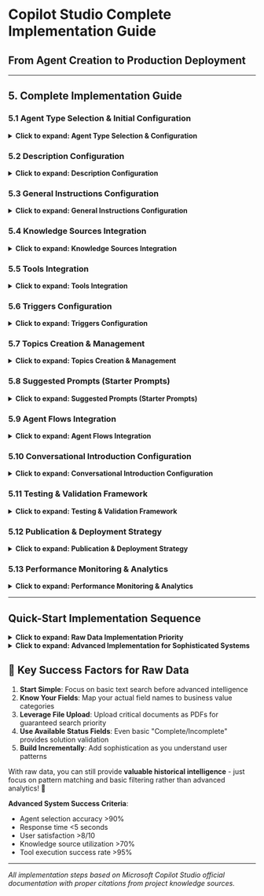 # Copilot Studio Complete Implementation Guide

## From Agent Creation to Production Deployment

---

## 5. Complete Implementation Guide

### 5.1 Agent Type Selection & Initial Configuration

<details>
<summary><strong>Click to expand: Agent Type Selection & Configuration</strong></summary>

**Decision Matrix**:

```bash
# Custom Agent
USE_CASE = "Multi-channel deployment + full control"
CHANNELS = ["Teams", "Web", "Mobile", "Facebook", "Azure Bot Service"]

# Copilot Agent
USE_CASE = "Microsoft 365 Copilot extension only"
CHANNELS = ["Microsoft 365 Copilot", "Teams"]
```

**Microsoft's Agent Type Definitions**:

> _"A custom agent is an agent a maker builds from scratch. A custom agent can include a wide range of capabilities, including knowledge, actions, and starter prompts. Custom agents can be published to the Microsoft 365 Copilot and Teams channel, but can also be used with other channels."_
>
> **Source**: `microsoft-copilot-studio (2)_part_68.md`

</details>

### 5.2 Description Configuration

<details>
<summary><strong>Click to expand: Description Configuration</strong></summary>

**Microsoft's Constraints**:

> _"The description can have up to 1,000 characters."_
>
> **Source**: `microsoft-copilot-studio (2)_part_12.md`

**Implementation Template**:

```bash
# Description Structure (1,000 char max)
DESCRIPTION_TEMPLATE = "
[CAPABILITY_STATEMENT] + [DATA_SOURCES] + [USER_BENEFIT] + [SCOPE_BOUNDARIES]
"

# Example Implementation - Raw Data Scenario
RAW_DATA_AGENT_DESCRIPTION = "
Historical maintenance record analyzer that searches incident data with basic fields like Incident ID, problem descriptions, solutions applied, completion status, equipment types, and facility information. Helps stakeholders respond to new incidents by finding similar past problems and their solutions through pattern matching and basic filtering for improved decision-making and faster problem resolution.
"

# Example Implementation - Advanced Mining Reliability Database
MINING_AGENT_DESCRIPTION = "
Mining reliability database analyzer that queries historical maintenance records containing 43+ data fields including Action Types, Root Cause analysis, Asset Numbers, Action Plans, and Effectiveness Verification. Uses proven solutions and lessons learned from actual mining operations to support stakeholders during new incidents by providing pattern recognition, solution effectiveness tracking, and resource planning insights for accelerated incident response and improved decision-making quality.
"
```

**Configuration Steps**:

1. Navigate to agent Overview page
2. Select Edit in Details section
3. Enter description following template structure
4. Save and test with representative queries

</details>

### 5.3 General Instructions Configuration

<details>
<summary><strong>Click to expand: General Instructions Configuration</strong></summary>

**Microsoft's Instructions Framework**:

> _"Instructions are the central directions and parameters an agent follows. Agents depend on instructions to: Decide what tool or knowledge might need to be called to address a user query or autonomous trigger. Fill inputs for any tool based on the available context. Generate a response to the end user."_
>
> **Source**: `microsoft-copilot-studio (2)_part_12.md`

**Constraints**:

> _"The instructions can have up to 8,000 characters."_
>
> **Source**: `microsoft-copilot-studio (2)_part_12.md`

**Instructions Template**:

```bash
# Instructions Structure (8,000 char max)
INSTRUCTIONS_TEMPLATE = "
## Primary Goal
[Specific objective and success criteria]

## Conversation Style
[Tone, formality level, response format]

## Tool & Knowledge Selection Logic
- For [scenario type]: Use /[SpecificTool]
- For [data queries]: Access /[DataverseConnection]
- For [document analysis]: Search /[SharePointKnowledge]

## Response Guidelines
- Always include [required elements]
- Format responses as [structure preference]
- Escalate to [fallback method] when [condition]

## Boundaries & Limitations
- Cannot perform [specific exclusions]
- Alternative approach: [redirect strategy]
"
```

**Example Implementation**:

```bash
# Raw Data Instructions Template
RAW_DATA_INSTRUCTIONS = "
## Primary Goal
Analyze historical maintenance records to help stakeholders respond to new incidents by finding similar past problems and their solutions from your knowledge base containing incident records with fields like [LIST_YOUR_KEY_FIELDS].

## Conversation Style
Professional maintenance-focused responses. Provide clear sections for Similar Incidents, Solutions Used, and Success Indicators based on the available historical data.

## Knowledge Source Logic
- For incident queries: Search incident description and problem detail fields
- For solution validation: Look for records marked as 'Complete', 'Effective', or 'Successful'
- For equipment issues: Filter by equipment type, facility, or department fields
- For pattern analysis: Group by similar problem descriptions and solution approaches

## Response Guidelines
- Always include Incident ID, Date, and Facility for reference when available
- Format responses with clear headers: Similar Incidents | Solutions Applied | Success Status
- Include any available completion status, effectiveness indicators, or outcome data
- Reference specific equipment types and facilities for location-relevant insights
- Recommend contacting facility experts when multiple similar incidents found at same location

## Boundaries & Limitations
- Cannot access real-time equipment data (refer to current monitoring systems)
- Cannot determine solution effectiveness without completion/success status fields
- Cannot provide detailed technical analysis without comprehensive root cause data
"

# Advanced Mining Reliability Database Agent Instructions
MINING_INSTRUCTIONS = "
## Primary Goal
Provide stakeholder intelligence by analyzing mining reliability database containing 43+ historical maintenance fields including Action Types, Root Cause analysis, Asset Numbers, Action Plans, and Effectiveness Verification to support decision-making during new incidents with proven solutions and lessons learned from actual mining operations.

## Conversation Style
Professional and data-driven tone suitable for maintenance managers, operations teams, and reliability engineers. Provide structured responses with clear sections for Pattern Recognition, Solution Effectiveness, and Implementation Guidance based on historical evidence.

## Tool & Knowledge Selection Logic
- For incident queries: Use /ReliabilityDatabase filtering by 'Action Types' and 'Categories'
- For solution validation: Access /EffectivenessRecords filtering 'IsActionPlanEffective' = 'Yes'
- For pattern analysis: Search /RootCauseData using 'Root Cause' and 'Recurring Problem(s)' fields
- For asset management: Query /AssetRecords using 'Asset Number(s)' and equipment strategy fields
- For timeline planning: Analyze /ResponseData comparing 'Response Date' vs 'Due Date' patterns

## Response Guidelines
- Always include Action Request Number, Title, and Initiation Date for reference
- Format responses with clear headers: Problem Pattern, Historical Solutions, Implementation Timeline
- Include 'Amount of Loss' and 'Effectiveness Verification' data for business impact context
- Reference specific 'Operating Centre' and 'Stage' for location-relevant insights
- Escalate to maintenance manager when 'Recurring Problem(s)' = 'Yes' and no effective solutions found

## Boundaries & Limitations
- Cannot access real-time equipment sensors (use current monitoring systems)
- Cannot approve action plans (redirect to responsible department per 'Init. Dept.' and 'Rec. Dept.')
- Cannot override equipment management strategy (escalate per APSS documentation requirements)
"
```

**Microsoft's Reference Syntax**:

> _"At any point within the instructions, you can type / to add a reference to a specific object, such as a tool, topic, variable, or Power Fx expression."_
>
> **Source**: `microsoft-copilot-studio (2)_part_12.md`

</details>

### 5.4 Knowledge Sources Integration

<details>
<summary><strong>Click to expand: Knowledge Sources Integration</strong></summary>

**Microsoft's Knowledge Framework**:

> _"After you add one of the following knowledge source types, you're required to provide a name and description. The knowledge name for each source should be unique. The description should be as detailed as possible, especially if generative AI is enabled, as the description aids generative orchestration."_
>
> **Source**: `microsoft-copilot-studio (2)_part_24.md`

**Knowledge Source Search Methods & Priorities**:

**Microsoft's Search Mode Differences**:

> _"How knowledge sources are searched depends on which orchestration mode the agent uses: classic or generative."_
>
> **Source**: `microsoft-copilot-studio (2)_part_24.md`

**Generative Orchestration Search Logic**:

> _"When an agent is configured to use generative orchestration, the following applies: Copilot Studio filters the knowledge sources using an internal GPT based on the description given to the knowledge source. All files uploaded to the agent are searched. For all other knowledge sources, Copilot Studio selects the top four knowledge sources, regardless of type. Those four knowledge sources are searched, in addition to all of the uploaded files."_
>
> **Source**: `microsoft-copilot-studio (2)_part_24.md`

**Classic Orchestration Limits**:

> _"When an agent is configured to use classic orchestration, the following applies: In the Conversational boosting system topic, the number of knowledge sources the agent can search is limited, and depends on the type of knowledge source."_

| Knowledge Source Type    | Classic Mode Limit         | Generative Mode Priority               |
| ------------------------ | -------------------------- | -------------------------------------- |
| **Uploaded Files**       | Unlimited                  | **Always searched** (highest priority) |
| **SharePoint URLs**      | 4 maximum                  | Selected from top 4 sources            |
| **Dataverse Tables**     | 2 sources (15 tables each) | Selected from top 4 sources            |
| **Website URLs**         | 4 maximum                  | Selected from top 4 sources            |
| **Azure OpenAI Service** | 5 maximum                  | Selected from top 4 sources            |
| **Real-time Connectors** | Varies by connector        | Selected from top 4 sources            |

**Source**: `microsoft-copilot-studio (2)_part_24.md`

**6 Knowledge Source Types - Implementation Guide**:

**1. SharePoint (Organizational Documents)**

```bash
# Search Method
SHAREPOINT_SEARCH = {
  "method": "Content indexing in Dataverse",
  "file_types": ["Word", "PowerPoint", "PDF", "Excel"],
  "max_file_size": "32 MB (7 MB without M365 Copilot license)",
  "authentication": "User credentials with permission validation"
}

# Implementation Benefits
SHAREPOINT_BENEFITS = [
  "Live permission checking → Security compliance",
  "Automatic indexing → Fast search response",
  "Native M365 integration → Seamless authentication",
  "Version control support → Current document access"
]
```

**Configuration Example**:

```bash
# SharePoint Knowledge Source Setup
SHAREPOINT_CONFIG = {
  "name": "HR_Policies_SharePoint",
  "description": "Employee handbook, policy documents, and procedure guides from HR SharePoint site including onboarding, benefits, compliance, and safety procedures",
  "url": "contoso.sharepoint.com/sites/HR-Policies",
  "scope": "Site and all subfolders",
  "authentication": "User credentials"
}
```

**2. Dataverse (Structured Business Data)**

```bash
# Search Method
DATAVERSE_SEARCH = {
  "method": "Structured query with synonyms and glossary",
  "data_types": ["Tables", "Multiline text", "File attachments"],
  "max_tables": "15 per knowledge source",
  "reasoning": "Unstructured reasoning over structured data"
}

# Implementation Benefits
DATAVERSE_BENEFITS = [
  "Structured data queries → Precise results",
  "Glossary enhancement → Natural language mapping",
  "Real-time data access → Current information",
  "Power Platform integration → Workflow automation"
]
```

**Configuration Example**:

```bash
# Basic Raw Data Knowledge Source Setup
BASIC_KNOWLEDGE_SOURCES = [
  {
    "name": "Historical_Incident_Records",
    "type": "Dataverse" | "SharePoint" | "File Upload",
    "description": "Historical maintenance incident records containing problem descriptions, solutions applied, completion status, equipment types, and facility information for pattern recognition and solution guidance",
    "key_searchable_fields": ["problem_description", "solution_applied", "equipment_type", "facility_location"],
    "access_method": "Basic text search and filtering"
  },

  {
    "name": "Equipment_Reference_Docs",
    "type": "File Upload",
    "description": "Equipment manuals, maintenance procedures, and troubleshooting guides for [YOUR_EQUIPMENT_TYPES] to supplement historical incident analysis",
    "optimization": "Upload key troubleshooting documents as PDFs for guaranteed search"
  }
]

# Advanced Dataverse Knowledge Source Setup - Mining Reliability Database
DATAVERSE_CONFIG = {
  "name": "Mining_Reliability_Database",
  "description": "Historical mining maintenance records with 43+ data fields including Action Request Numbers, Root Cause analysis, Asset management data, Action Plans, and Effectiveness Verification for stakeholder intelligence and incident response decision-making",
  "tables": ["ReliabilityActions", "RootCauseAnalysis", "AssetManagement", "EffectivenessTracking"],
  "key_fields": ["Action Request Number", "Action Types", "Categories", "Root Cause", "Asset Number(s)", "IsActionPlanEffective", "Amount of Loss"],
  "glossary_terms": [
    "recurring_problem: Equipment or process issue that has occurred multiple times as tracked in 'Recurring Problem(s)' field",
    "action_effectiveness: Success measurement tracked in 'IsActionPlanEffective' field with verification dates",
    "root_cause_tail: Specific failure mode identification from 'Root Cause Tail Extraction' analysis",
    "equipment_management_strategy: Systematic approach changes tracked in APSS, eAM, ASM and BOM systems"
  ]
}
```

**3. File Upload (Specialized Content)**

```bash
# Search Method
FILE_UPLOAD_SEARCH = {
  "method": "Direct content indexing with highest priority",
  "file_types": ["PDF", "Word", "PowerPoint", "Text", "Excel"],
  "processing": "Always searched in both orchestration modes",
  "storage": "Dataverse with full-text indexing"
}

# Implementation Benefits
FILE_UPLOAD_BENEFITS = [
  "Guaranteed search priority → Always included",
  "Specialized content control → Curated knowledge",
  "No external dependencies → Reliable access",
  "Custom document optimization → Tailored responses"
]
```

**Configuration Example**:

```bash
# File Upload Knowledge Source Setup
FILE_UPLOAD_CONFIG = {
  "name": "Safety_Procedures_Manual",
  "description": "Emergency response procedures, equipment operation manuals, safety protocols, and incident response checklists for mining operations",
  "files": ["Emergency_Response_2024.pdf", "Equipment_Manual_Excavators.docx", "Safety_Checklist_Daily.pdf"],
  "optimization": "Pre-processed for mining terminology and safety keywords"
}
```

**4. Public Website (External Reference)**

```bash
# Search Method
WEBSITE_SEARCH = {
  "method": "Web crawling with depth limitations",
  "depth_limit": "2 levels maximum (/subpath/subpath)",
  "content_types": ["HTML pages", "Linked documents"],
  "indexing": "Periodic content refresh"
}

# Implementation Benefits
WEBSITE_BENEFITS = [
  "External expertise access → Industry best practices",
  "Real-time public information → Current regulations",
  "No maintenance overhead → Automatic updates",
  "Broad knowledge coverage → Comprehensive responses"
]
```

**Configuration Example**:

```bash
# Public Website Knowledge Source Setup
WEBSITE_CONFIG = {
  "name": "Mining_Safety_Regulations",
  "description": "Official mining safety regulations, industry standards, and best practice guidelines from government and industry association websites",
  "url": "https://msha.gov/regulations/mining-safety",
  "scope": "Regulations section and safety standards",
  "refresh_frequency": "Weekly content indexing"
}
```

**5. Azure AI Search (Indexed Content)**

```bash
# Search Method
AI_SEARCH_METHOD = {
  "method": "Advanced semantic search with AI ranking",
  "index_types": ["Custom indexes", "Cognitive search results"],
  "search_features": ["Semantic ranking", "Vector search", "Hybrid search"],
  "integration": "Direct Azure AI Search service connection"
}

# Implementation Benefits
AI_SEARCH_BENEFITS = [
  "Advanced search capabilities → Precise relevance",
  "Custom indexing control → Optimized content",
  "Semantic understanding → Context-aware results",
  "Azure ecosystem integration → Unified management"
]
```

**6. Real-time Connectors (Live Data)**

```bash
# Search Method
REALTIME_SEARCH = {
  "method": "Live API calls with authentication",
  "connector_types": ["Salesforce", "ServiceNow", "Confluence", "Zendesk"],
  "data_scope": "Collection level (knowledge bases, not individual articles)",
  "security": "User permission validation per query"
}

# Implementation Benefits
REALTIME_BENEFITS = [
  "Live data access → Current information",
  "Permission inheritance → Security compliance",
  "Multiple system integration → Unified knowledge",
  "Automatic content updates → No manual refresh"
]
```

**Knowledge Source Priority Strategy**:

**Microsoft's Priority Logic**:

> _"Knowledge sources defined in generative answers nodes take priority over knowledge sources at the agent level. Agent level sources function as a fallback."_
>
> **Source**: `microsoft-copilot-studio (2)_part_40.md`

**Optimal Selection Strategy**:

```bash
# Priority Implementation Framework
KNOWLEDGE_PRIORITY = {
  "tier_1_guaranteed": "Uploaded files (always searched)",
  "tier_2_selected": "Top 4 from SharePoint/Dataverse/Websites/AI Search",
  "tier_3_fallback": "Agent-level sources when topic-level unavailable",
  "selection_criteria": "Description quality determines GPT-based filtering"
}

# Strategic Implementation Order
IMPLEMENTATION_SEQUENCE = [
  "1. Upload critical specialized documents (guaranteed search)",
  "2. Connect primary Dataverse tables (structured data priority)",
  "3. Add SharePoint sites (organizational knowledge)",
  "4. Configure external websites (industry references)",
  "5. Integrate real-time connectors (live system data)",
  "6. Add Azure AI Search (advanced semantic capabilities)"
]
```

**Configuration Steps**:

1. Navigate to Knowledge page
2. Select Add knowledge source
3. Choose source type based on data location
4. Provide unique name and detailed description
5. Configure authentication if required
6. Test knowledge source accessibility

**Knowledge Source Suggestions**:

> _"To access a list of the top ten suggested knowledge sources for your agent, select See suggestions on the Add knowledge dialog. From here, you can discover, search, and add sources: Used in one of your previous agents, Used in agents shared with you, Used previously while working with Office products"_
>
> **Source**: `microsoft-copilot-studio (2)_part_24.md`

</details>

### 5.5 Tools Integration

<details>
<summary><strong>Click to expand: Tools Integration</strong></summary>

**Microsoft's Tools Definition**:

> _"Tools are the building blocks that enable your agent to interact with external systems. Tools expand the functionality of your agent, allowing it to perform various actions in response to user requests or autonomous triggers."_
>
> **Source**: `microsoft-copilot-studio (2)_part_44.md`

**7 Tool Types Implementation**:

```bash
# Tool Selection Matrix
TOOL_TYPES = {
  "Prebuilt Connector": "Fastest → Office 365, Dataverse, Teams",
  "Custom Connector": "Power Platform → Proprietary APIs",
  "Agent Flow": "Multi-step → Complex business logic",
  "Prompt": "AI-powered → Text generation/analysis",
  "REST API": "Direct → Web service integration",
  "MCP Tool": "Protocol → External tool servers",
  "Computer Use": "GUI → Legacy system automation"
}
```

**Tool Configuration Process**:

> _"1. Open your agent by choosing Agents in the left hand navigation pane and selecting your agent from the list. 2. Go to the Tools page for the agent. 3. Select Add a tool. 4. In the Add tool pane, select New tool. 5. Select the type of tool you want to add from the list"_
>
> **Source**: `microsoft-copilot-studio (2)_part_44.md`

**Tool Description Critical Factor**:

> _"Generative orchestration relies on this description to determine when your agent should use the tool. Write clear, specific descriptions including what the tool does and when it should be used."_
>
> **Source**: `microsoft-copilot-studio (2)_part_44.md`

**Tool Configuration Template**:

```bash
# Tool Description Structure
TOOL_DESCRIPTION_TEMPLATE = "
[ACTION_CAPABILITY] + [DATA_SOURCE] + [USE_CASES] + [INPUT_REQUIREMENTS] + [OUTPUT_FORMAT]
"
```

**Example Implementations by Tool Type**:

```bash
# Basic Raw Data Tool Configuration Examples
SIMPLE_TOOLS = {
  "Historical_Pattern_Search": {
    "type": "Dataverse" | "REST API",
    "description": "Search historical incident records by problem description keywords to find similar past incidents. Returns incident ID, problem description, solution applied, and completion status. Use when stakeholders need examples of how similar problems were previously resolved.",
    "basic_query": "Filter incidents WHERE problem_description CONTAINS keywords",
    "return_fields": ["incident_id", "date", "facility", "problem_description", "solution_applied", "status"]
  },

  "Solution_Success_Filter": {
    "type": "Dataverse",
    "description": "Filter historical solutions by completion/success status to find proven approaches. Returns only incidents marked as complete, effective, or successful. Use when stakeholders need validated solutions rather than all historical attempts.",
    "basic_query": "Filter incidents WHERE status = 'Complete' OR effective = 'Yes'",
    "return_fields": ["solution_applied", "equipment_type", "facility", "completion_date"]
  },

  "Equipment_Incident_Lookup": {
    "type": "Dataverse",
    "description": "Search incidents by equipment type and facility to find location-specific patterns. Returns equipment-specific incident history for the requesting facility. Use when stakeholders need equipment and location-relevant historical context.",
    "basic_query": "Filter incidents WHERE equipment_type = input AND facility = input",
    "return_fields": ["incident_count", "common_solutions", "typical_resolution_time"]
  }
}

# Advanced Tool Examples - Mining Reliability Database
RELIABILITY_TOOL = {
  "name": "Historical_Solution_Retriever",
  "description": "Queries mining reliability database for proven solutions by filtering 'IsActionPlanEffective' = 'Yes' records. Use when stakeholders need validated action plans for similar incident types. Requires 'Action Types' or 'Categories' keywords. Returns historical Action Plans with Effectiveness Verification data and completion timelines.",
  "type": "Prebuilt Connector",
  "connector": "Dataverse",
  "query_fields": ["Action Types", "Categories", "IsActionPlanEffective", "Action Plan", "Effectiveness Verification"]
}

# REST API Example - Asset Performance Tracking
ASSET_API_TOOL = {
  "name": "Asset_History_Analyzer",
  "description": "Queries reliability database by 'Asset Number(s)' to retrieve maintenance history, recurring problems, and equipment management strategy changes. Use when stakeholders need asset-specific intelligence for decision-making. Requires asset ID or equipment type. Returns complete asset profile with Root Cause patterns and Amount of Loss data.",
  "type": "REST API",
  "endpoint": "api/reliability/asset-history",
  "response_fields": ["Asset Number(s)", "Recurring Problem(s)", "Root Cause", "Amount of Loss", "Equipment Management Strategy"]
}

# Agent Flow Example - Stakeholder Intelligence Report
INTELLIGENCE_FLOW_TOOL = {
  "name": "Stakeholder_Intelligence_Generator",
  "description": "Creates comprehensive stakeholder intelligence reports by collecting pattern recognition data from reliability database fields including Action Types, Root Cause analysis, and solution effectiveness tracking. Use when stakeholders need complete historical context for incident response planning. Requires incident category or problem type. Returns formatted intelligence report with proven solutions and resource planning insights.",
  "type": "Agent Flow",
  "workflow": "Multi-step data collection from 43+ database fields with stakeholder-focused analysis",
  "output_sections": ["Pattern Recognition", "Solution Effectiveness", "Implementation Guidance", "Resource Planning"]
}
```

</details>

### 5.6 Triggers Configuration

<details>
<summary><strong>Click to expand: Triggers Configuration</strong></summary>

**Trigger Types Available**:

```bash
# Microsoft Documented Triggers
TRIGGER_TYPES = [
  "By agent → Generative orchestration selection",
  "Phrases → Classic keyword matching",
  "Activity Received → Channel events",
  "Message → User input processing",
  "Event → External system notifications",
  "On redirect → Topic-to-topic routing",
  "Inactivity → Timeout handling"
]
```

**Example Trigger Configurations**:

```bash
# By Agent Trigger (Generative Mode) - Mining Reliability Database
BY_AGENT_TRIGGER = {
  "name": "Solution_Effectiveness_Analysis",
  "trigger_type": "By agent",
  "description": "Analyzes mining reliability database for proven solutions by filtering 'IsActionPlanEffective' field and correlating with 'Root Cause' patterns. Use when stakeholders need validated action plans, effectiveness verification data, or resource planning insights from historical maintenance records with 43+ data fields.",
  "priority": "High",
  "condition": "User query contains solution validation, proven action plans, or effectiveness verification terms"
}

# Event Trigger (Autonomous Agent) - Asset Management
EVENT_TRIGGER = {
  "name": "Recurring_Problem_Alert",
  "trigger_type": "Event",
  "description": "Automatically triggered when maintenance system detects recurring problems matching 'Recurring Problem(s)' field patterns. Initiates stakeholder intelligence gathering, historical solution retrieval, and equipment management strategy review.",
  "payload_source": "Asset management system",
  "instructions": "When recurring problem detected, query reliability database filtering by 'Asset Number(s)' and 'Root Cause', retrieve effective action plans using /Historical_Solution_Retriever, and generate stakeholder intelligence report with 'Amount of Loss' analysis"
}

# Phrase Trigger (Classic Mode) - Database Query
PHRASE_TRIGGER = {
  "name": "Pattern_Recognition_Topic",
  "trigger_type": "Phrases",
  "phrases": ["similar incidents", "historical patterns", "proven solutions", "action plan effectiveness", "root cause analysis"],
  "priority": "Medium",
  "exact_match": false,
  "database_focus": "Action Types, Categories, Root Cause fields"
}
```

**Event Triggers for Autonomous Agents**:

> _"You can use event triggers to create autonomous agents that respond to events without direct user input."_
>
> **Source**: `microsoft-copilot-studio (2)_part_104.md`

**Configuration Steps**:

1. Navigate to Topics page
2. Select desired topic
3. Hover over Trigger node and select Change trigger
4. Choose appropriate trigger type
5. Configure trigger conditions and priority
6. Test trigger activation scenarios

</details>

### 5.7 Topics Creation & Management

<details>
<summary><strong>Click to expand: Topics Creation & Management</strong></summary>

**Topic Purpose**:
Topics define specific conversation flows and responses within your agent. Each topic represents a discrete capability or conversation path.

**Topic Configuration**:

1. Navigate to Topics page
2. Select Create new topic
3. Choose trigger type (By agent for generative mode)
4. Add topic description for orchestration selection
5. Build conversation flow with message nodes
6. Configure input/output variables
7. Test topic execution

**Microsoft's Topic Flexibility**:

> _"Since an agent configured with generative orchestration can use information from knowledge, actions, and topics to generate a response, you can make your topics more flexible by not sending their final response in a message node, but instead return it as an output variable to the agent."_
>
> **Source**: `microsoft-copilot-studio (2)_part_22.md`

</details>

### 5.8 Suggested Prompts (Starter Prompts)

<details>
<summary><strong>Click to expand: Suggested Prompts (Starter Prompts)</strong></summary>

**Microsoft's Starter Prompts Framework**:

> _"If your agent is meant to be used in Teams or Microsoft 365, you can configure up to six starter prompts to suggest ways your customers can start conversations with the agent. When you use the conversational agent creation experience, Copilot automatically generates starter prompts based on information in the description and instructions for the agent."_
>
> **Source**: `microsoft-copilot-studio (2)_part_4.md`

**Configuration Process**:

> _"To add or update starter prompts: 1. On the Overview page, select the Edit icon at the top of the Starter prompts section. 2. Revise or add titles and prompts, as desired, and select Save when you're done."_
>
> **Source**: `microsoft-copilot-studio (2)_part_4.md`

**Implementation Template**:

```bash
# Basic Raw Data Starter Prompts (adjust field names to match your data)
BASIC_STARTER_PROMPTS = [
  {
    "title": "Find Similar Problems",
    "prompt": "Search for incidents similar to [describe your problem] in historical records"
  },
  {
    "title": "Proven Solutions",
    "prompt": "Show me solutions that were marked as complete or successful for [equipment type] issues"
  },
  {
    "title": "Facility Experience",
    "prompt": "What similar incidents has [facility name] handled successfully?"
  },
  {
    "title": "Equipment History",
    "prompt": "Find maintenance history for [equipment type] showing problem patterns and solutions"
  },
  {
    "title": "Quick Reference",
    "prompt": "Generate incident summary with similar cases and recommended actions"
  }
]

# Advanced Starter Prompts Structure (Max 6)
ADVANCED_STARTER_PROMPTS = [
  "Find recent mining incidents in Q4",
  "Analyze equipment failure patterns",
  "Search safety procedure documents",
  "Get incident resolution recommendations",
  "Compare current vs historical safety data",
  "Generate incident summary report"
]
```

**Example Implementations by Use Case**:

```bash
# Mining Reliability Database Agent Starter Prompts
MINING_RELIABILITY_PROMPTS = [
  {
    "title": "Proven Solutions",
    "prompt": "Find action plans with 'IsActionPlanEffective' = Yes for similar equipment failures"
  },
  {
    "title": "Pattern Recognition",
    "prompt": "Search 'Root Cause' and 'Recurring Problem(s)' fields for failure mode patterns"
  },
  {
    "title": "Asset Intelligence",
    "prompt": "Analyze asset history using 'Asset Number(s)' for maintenance strategy insights"
  },
  {
    "title": "Solution Effectiveness",
    "prompt": "Compare 'Action Plan' completion times with 'Effectiveness Verification' results"
  },
  {
    "title": "Resource Planning",
    "prompt": "Review 'Amount of Loss' and response timeline patterns for budget planning"
  },
  {
    "title": "Stakeholder Report",
    "prompt": "Generate intelligence summary with proven solutions and implementation guidance"
  }
]

# HR Support Agent Starter Prompts
HR_SUPPORT_PROMPTS = [
  {
    "title": "Policy Information",
    "prompt": "Find employee handbook policies about remote work"
  },
  {
    "title": "Benefits Overview",
    "prompt": "Explain health insurance options and enrollment process"
  },
  {
    "title": "Leave Requests",
    "prompt": "How do I submit vacation time and check my balance?"
  },
  {
    "title": "Onboarding Guide",
    "prompt": "Show new employee onboarding checklist and timeline"
  },
  {
    "title": "Performance Review",
    "prompt": "When is my next performance review and what's the process?"
  },
  {
    "title": "Training Programs",
    "prompt": "Find available training programs for professional development"
  }
]
```

</details>

### 5.9 Agent Flows Integration

<details>
<summary><strong>Click to expand: Agent Flows Integration</strong></summary>

**Microsoft's Agent Flows Definition**:

> _"Agent flows offer a powerful way to automate repetitive tasks and integrate your apps and services. Agent flows can be triggered manually, by other automated events or agents, or based on a schedule. With Copilot Studio, you can create agent flows using either natural language or a visual editor."_
>
> **Source**: `microsoft-copilot-studio (2)_part_1.md`

**Flow Creation Methods**:

```bash
# Flow Creation Options
CREATION_METHODS = {
  "Natural Language": "Describe workflow in conversation",
  "Visual Editor": "Drag-and-drop flow designer"
}

# Integration Patterns
INTEGRATION_TYPES = [
  "Standalone automation → Independent execution",
  "Agent tool → Called by agent during conversations",
  "Triggered automation → Event-driven execution"
]
```

**Configuration Steps**:

1. Navigate to Flows page in Copilot Studio
2. Select Create new flow
3. Choose creation method (natural language or visual)
4. Define flow logic and integrations
5. Configure trigger conditions
6. Add flow as tool to agent if needed
7. Test flow execution and agent integration

</details>

### 5.10 Conversational Introduction Configuration

<details>
<summary><strong>Click to expand: Conversational Introduction Configuration</strong></summary>

**Introduction Message Setup**:

> _"Help your agent make a great first impression with a new introductory message. This message lets users know what your agent does and encourages them to interact with your agent."_
>
> **Source**: `microsoft-copilot-studio (2)_part_4.md`

**Microsoft's Configuration Process**:

> _"1. In the Test your agent chat, select your agent's introductory message. The Conversation Start topic opens, and the Message node for your introductory message is in focus. 2. In the Message box, select the text of the message. 3. Replace the default message with your own."_
>
> **Source**: `microsoft-copilot-studio (2)_part_4.md`

**Introduction Template**:

```bash
# Introduction Message Structure
INTRO_TEMPLATE = "
Hello, I'm [AGENT_NAME], your [PURPOSE] assistant.

I can help you:
- [PRIMARY_CAPABILITY_1]
- [PRIMARY_CAPABILITY_2]
- [PRIMARY_CAPABILITY_3]

Try asking: '[EXAMPLE_QUERY]' or use the suggested prompts below.
"
```

**Example Implementations by Domain**:

```bash
# Basic Introduction for Raw Data Agent
SIMPLE_INTRO = "
Hello, I'm MaintenanceBot, your historical incident analysis assistant.

I can help you by searching our maintenance records for:
- Similar problems and how they were resolved
- Solutions that were marked as successful or complete
- Equipment-specific incident patterns at your facility
- Quick reference for common maintenance issues

Try asking: 'Find similar pump problems at Building A' or 'Show successful solutions for conveyor belt issues'
"

# Mining Reliability Database Agent Introduction
MINING_RELIABILITY_INTRO = "
Hello, I'm ReliabilityBot, your mining reliability database intelligence assistant.

I can help you:
- Find proven solutions by filtering 'IsActionPlanEffective' records
- Analyze patterns using 'Root Cause' and 'Recurring Problem(s)' data
- Track asset history through 'Asset Number(s)' and management strategy changes
- Generate stakeholder intelligence reports with effectiveness verification

Try asking: 'Show me effective action plans for similar equipment failures' or use the suggested prompts below.
"

# HR Support Agent Introduction
HR_INTRO = "
Hello, I'm HRAssist, your employee support specialist.

I can help you:
- Find HR policies and employee handbook information
- Explain benefits enrollment and leave processes
- Guide you through onboarding and training programs
- Answer questions about performance reviews and career development

Try asking: 'How do I submit a vacation request?' or use the suggested prompts below.
"

# IT Helpdesk Agent Introduction
IT_INTRO = "
Hello, I'm TechSupport, your IT helpdesk assistant powered by organizational knowledge.

I can help you:
- Troubleshoot common software and hardware issues
- Guide you through system access and password resets
- Find technical documentation and setup procedures
- Connect you with specialized support for complex problems

Try asking: 'How do I connect to the VPN?' or use the suggested prompts below.
"
```

</details>

### 5.11 Testing & Validation Framework

<details>
<summary><strong>Click to expand: Testing & Validation Framework</strong></summary>

**Microsoft's Testing Philosophy**:

> _"The best way to improve your agent? Test it. Make some changes. Test it again. Repeat."_
>
> **Source**: `microsoft-copilot-studio (2)_part_4.md`

**Testing Process**:

> _"1. Start by testing how your agent currently responds in the test chat. Ask your agent a question. 2. Go to the Overview page, and update the instructions for your agent to use a different tone. 3. Test your agent's new instructions with another question. How has the response changed?"_
>
> **Source**: `microsoft-copilot-studio (2)_part_4.md`

**Validation Checklist**:

```bash
# Component Testing Sequence
TESTING_PHASES = [
  "Description accuracy → Correct agent selection",
  "Instructions compliance → Proper tone and format",
  "Knowledge source access → Data retrieval validation",
  "Tool execution → Action completion verification",
  "Topic flow → Conversation path testing",
  "Integration testing → End-to-end workflow validation"
]

# Test Query Categories
TEST_SCENARIOS = [
  "Simple information requests",
  "Multi-step complex queries",
  "Out-of-scope boundary testing",
  "Error condition handling",
  "Authentication flow validation"
]
```

</details>

### 5.12 Publication & Deployment Strategy

<details>
<summary><strong>Click to expand: Publication & Deployment Strategy</strong></summary>

**Channel Selection Matrix**:

```bash
# Custom Agent Deployment Options
CUSTOM_AGENT_CHANNELS = [
  "Microsoft Teams → Internal org deployment",
  "Web integration → Customer-facing websites",
  "Mobile apps → Native app integration",
  "Microsoft 365 Copilot → Enterprise integration",
  "Azure Bot Service → Multi-channel distribution"
]

# Copilot Agent Deployment
COPILOT_AGENT_CHANNELS = [
  "Microsoft 365 Copilot → Primary integration",
  "Microsoft Teams → Direct team access"
]
```

**Publication Process**:

1. Complete all testing phases
2. Review security and compliance settings
3. Select target deployment channels
4. Configure authentication requirements
5. Publish agent to selected channels
6. Monitor performance and user feedback
7. Iterate based on analytics data

</details>

### 5.13 Performance Monitoring & Analytics

<details>
<summary><strong>Click to expand: Performance Monitoring & Analytics</strong></summary>

**Microsoft's Analytics Framework**:

> _"The Analytics page in Copilot Studio provides an aggregated insight into the overall health of your agent with event triggers across analytics sessions."_
>
> **Source**: `microsoft-copilot-studio (2)_part_96.md`

**Key Metrics to Monitor**:

```bash
# Performance Indicators
ANALYTICS_METRICS = [
  "Knowledge source usage → Content effectiveness",
  "Action completion rates → Tool reliability",
  "User satisfaction scores → Response quality",
  "Error rates → System stability",
  "Session duration → User engagement"
]
```

</details>

---

## Quick-Start Implementation Sequence

<details>
<summary><strong>Click to expand: Raw Data Implementation Priority</strong></summary>

### 🔧 **Implementation Priority for Raw Data**

### **Phase 1: Basic Pattern Matching (Week 1)**

```bash
# Day 1-2: Core Data Fields Identification
1. ✅ Map your raw data to business value categories (Step 1)
2. ✅ Upload key incident records as **File Upload** knowledge source (guaranteed search)
3. ✅ Configure basic instructions focusing on text search capabilities (Step 2)

# Day 3-5: Basic Tool Setup
4. ✅ Create simple **Historical_Pattern_Search** tool for text matching (Step 4)
5. ✅ Configure basic knowledge sources for incident records (Step 3)
6. ✅ Test with 5-10 representative queries
```

### **Phase 2: Field-Specific Search (Week 2)**

```bash
# Day 1-3: Advanced Knowledge Sources
7. ✅ Add **Dataverse** connection if records are in structured tables
8. ✅ Create field-specific tools (equipment lookup, facility filtering)
9. ✅ Configure basic escalation logic (Step 6)

# Day 4-5: User Interface Optimization
10. ✅ Add starter prompts based on your actual field names (Step 5)
11. ✅ Set up simple introduction message (Step 7)
12. ✅ Test escalation triggers with your data patterns
```

### **Phase 3: Success Filtering & Deployment (Week 3)**

```bash
# Day 1-3: Solution Validation
13. ✅ Identify your "success indicator" fields (Complete, Effective, Status, etc.)
14. ✅ Create **Solution_Success_Filter** tool to find proven approaches
15. ✅ Add business context based on available completion/outcome data

# Day 4-5: Production Deployment
16. ✅ Deploy and gather user feedback
17. ✅ Monitor basic analytics
18. ✅ Build incrementally based on user patterns
```

</details>

<details>
<summary><strong>Click to expand: Advanced Implementation for Sophisticated Systems</strong></summary>

### **Advanced Implementation for Sophisticated Systems**

### Phase 1: Foundation (Week 1)

```bash
# Day 1-2: Agent Creation & Core Configuration
1. Select agent type (Custom vs Copilot)
2. Configure description (1,000 char)
3. Write instructions (8,000 char)
4. Set up introduction message

# Day 3-5: Data Integration
5. Add knowledge sources (priority order)
6. Configure authentication
7. Test knowledge accessibility
```

### Phase 2: Capability Building (Week 2)

```bash
# Day 1-3: Tools & Actions
8. Add priority tools (prebuilt connectors first)
9. Configure tool descriptions
10. Test tool execution

# Day 4-5: Conversation Design
11. Create essential topics
12. Configure triggers
13. Set up starter prompts
```

### Phase 3: Testing & Deployment (Week 3)

```bash
# Day 1-3: Validation
14. Execute testing checklist
15. Validate all integration points
16. Performance optimization

# Day 4-5: Production Deployment
17. Configure security settings
18. Publish to target channels
19. Enable analytics monitoring
20. User training and feedback collection
```

</details>

## 🎯 **Key Success Factors for Raw Data**

1. **Start Simple**: Focus on basic text search before advanced intelligence
2. **Know Your Fields**: Map your actual field names to business value categories
3. **Leverage File Upload**: Upload critical documents as PDFs for guaranteed search priority
4. **Use Available Status Fields**: Even basic "Complete/Incomplete" provides solution validation
5. **Build Incrementally**: Add sophistication as you understand user patterns

With raw data, you can still provide **valuable historical intelligence** - just focus on pattern matching and basic filtering rather than advanced analytics! 🚀

**Advanced System Success Criteria**:

- Agent selection accuracy >90%
- Response time <5 seconds
- User satisfaction >8/10
- Knowledge source utilization >70%
- Tool execution success rate >95%

---

_All implementation steps based on Microsoft Copilot Studio official documentation with proper citations from project knowledge sources._
